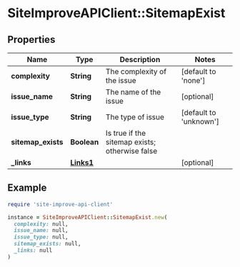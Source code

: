 # SiteImproveAPIClient::SitemapExist

## Properties

| Name | Type | Description | Notes |
| ---- | ---- | ----------- | ----- |
| **complexity** | **String** | The complexity of the issue | [default to &#39;none&#39;] |
| **issue_name** | **String** | The name of the issue | [optional] |
| **issue_type** | **String** | The type of issue | [default to &#39;unknown&#39;] |
| **sitemap_exists** | **Boolean** | Is true if the sitemap exists; otherwise false |  |
| **_links** | [**Links1**](Links1.md) |  | [optional] |

## Example

```ruby
require 'site-improve-api-client'

instance = SiteImproveAPIClient::SitemapExist.new(
  complexity: null,
  issue_name: null,
  issue_type: null,
  sitemap_exists: null,
  _links: null
)
```


